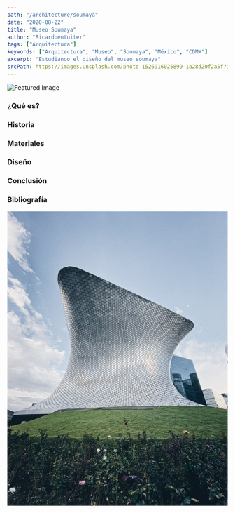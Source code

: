 ```yaml
---
path: "/architecture/soumaya"
date: "2020-08-22"
title: "Museo Soumaya"
author: "Ricardoentuiter"
tags: ["Arquitectura"]
keywords: ["Arquitectura", "Museo", "Soumaya", "México", "CDMX"]
excerpt: "Estudiando el diseño del museo soumaya"
srcPath: https://images.unsplash.com/photo-1526916025899-1a28d20f2a5f?ixlib=rb-1.2.1&ixid=eyJhcHBfaWQiOjEyMDd9&auto=format&fit=crop&w=1350&q=80
---
```


![Featured Image](https://images.unsplash.com/photo-1526916025899-1a28d20f2a5f?ixlib=rb-1.2.1&ixid=eyJhcHBfaWQiOjEyMDd9&auto=format&fit=crop&w=1350&q=80 "Photo by Giovanni C. Garnica on Unsplas")

### ¿Qué es?

### Historia

### Materiales

### Diseño

### Conclusión

### Bibliografía

![Photo by Javier Esteves on Unsplash](./soumayaFinal.jpg)
